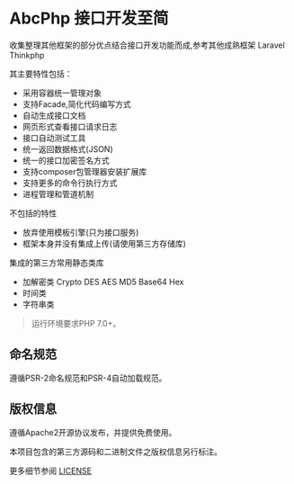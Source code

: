# AbcPhp 接口开发至简
收集整理其他框架的部分优点结合接口开发功能而成,参考其他成熟框架 Laravel Thinkphp

其主要特性包括：

 + 采用容器统一管理对象
 + 支持Facade,简化代码编写方式
 + 自动生成接口文档
 + 网页形式查看接口请求日志
 + 接口自动测试工具
 + 统一返回数据格式(JSON)
 + 统一的接口加密签名方式
 + 支持composer包管理器安装扩展库
 + 支持更多的命令行执行方式
 + 进程管理和管道机制
 
 
 不包括的特性
 
 + 放弃使用模板引擎(只为接口服务)
 + 框架本身并没有集成上传(请使用第三方存储库)


集成的第三方常用静态类库

+ 加解密类 Crypto DES AES MD5 Base64 Hex
+ 时间类
+ 字符串类

> 运行环境要求PHP 7.0+。




## 命名规范

遵循PSR-2命名规范和PSR-4自动加载规范。


## 版权信息

遵循Apache2开源协议发布，并提供免费使用。

本项目包含的第三方源码和二进制文件之版权信息另行标注。

更多细节参阅 [LICENSE](LICENSE)
